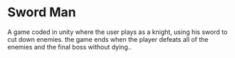 # Sword Man
A game coded in unity where the user plays as a knight, using his sword to cut down enemies. the game ends when the player defeats all of the enemies and the final boss without dying..
